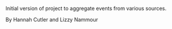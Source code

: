 Initial version of project to aggregate events from various sources.

By Hannah Cutler and Lizzy Nammour
